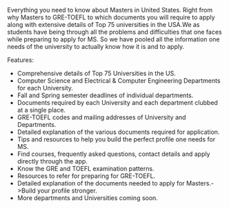 Everything you need to know about Masters in United States. Right from why Masters to GRE-TOEFL to which documents you will require to apply along with extensive details of Top 75 universities in the USA.We as students have being through all the problems and difficulties that one faces while preparing to apply for MS. So we have pooled all the information one needs of the university to actually know how it is and to apply.

Features:
- Comprehensive details of Top 75 Universities in the US.
- Computer Science and Electrical & Computer Engineering Departments for each University.
- Fall and Spring semester deadlines of individual departments.
- Documents required by each University and each department clubbed at a single place.
- GRE-TOEFL codes and mailing addresses of University and Departments.
- Detailed explanation of the various documents required for application.
- Tips and resources to help you build the perfect profile one needs for MS.
- Find courses, frequently asked questions, contact details and apply directly through the app.
- Know the GRE and TOEFL examination patterns.
- Resources to refer for preparing for GRE-TOEFL.
- Detailed explanation of the documents needed to apply for Masters.->Build your profile stronger.
- More departments and Universities coming soon.